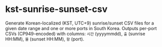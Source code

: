 # kst-sunrise-sunset-csv
Generate Korean-localized (KST, UTC+9) sunrise/sunset CSV files for a given date range and one or more ports in South Korea.   Outputs per-port CSVs (CP949-encoded) with columns: `시간` (yyyymmdd), `출` (sunrise HH:MM), `몰` (sunset HH:MM), `항` (port).

